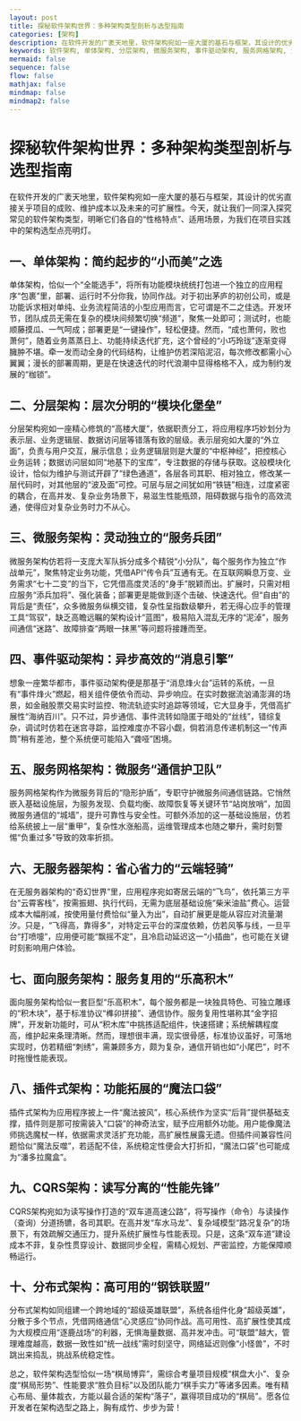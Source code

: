 ```yaml
---
layout: post
title: 探秘软件架构世界：多种架构类型剖析与选型指南
categories: [架构]
description: 在软件开发的广袤天地里，软件架构宛如一座大厦的基石与框架，其设计的优劣直接关乎项目的成败、维护成本以及未来的可扩展性。今天，就让我们一同深入探究常见的软件架构类型，明晰它们各自的“性格特点”、适用场景，为我们在项目实践中的架构选型点亮明灯。
keywords: 软件架构, 单体架构, 分层架构, 微服务架构, 事件驱动架构, 服务网格架构, 无服务器架构, 面向服务架构, 插件式架构, CQRS架构, 分布式架构
mermaid: false
sequence: false
flow: false
mathjax: false
mindmap: false
mindmap2: false
---
```


# 探秘软件架构世界：多种架构类型剖析与选型指南
在软件开发的广袤天地里，软件架构宛如一座大厦的基石与框架，其设计的优劣直接关乎项目的成败、维护成本以及未来的可扩展性。今天，就让我们一同深入探究常见的软件架构类型，明晰它们各自的“性格特点”、适用场景，为我们在项目实践中的架构选型点亮明灯。

## 一、单体架构：简约起步的“小而美”之选
单体架构，恰似一个“全能选手”，将所有功能模块统统打包进一个独立的应用程序“包裹”里，部署、运行时不分你我，协同作战。对于初出茅庐的初创公司，或是功能诉求相对单纯、业务流程简洁的小型应用而言，它可谓是不二之佳选。开发环节，团队成员无需在复杂的模块间频繁切换“频道”，聚焦一处即可；测试时，也能顺藤摸瓜、一气呵成；部署更是“一键操作”，轻松便捷。然而，“成也萧何，败也萧何”，随着业务蒸蒸日上、功能持续迭代扩充，这个曾经的“小巧玲珑”逐渐变得臃肿不堪。牵一发而动全身的代码结构，让维护仿若深陷泥沼，每次修改都需小心翼翼；漫长的部署周期，更是在快速迭代的时代浪潮中显得格格不入，成为制约发展的“枷锁”。

## 二、分层架构：层次分明的“模块化堡垒”
分层架构宛如一座精心修筑的“高楼大厦”，依据职责分工，将应用程序巧妙划分为表示层、业务逻辑层、数据访问层等错落有致的层级。表示层宛如大厦的“外立面”，负责与用户交互，展示信息；业务逻辑层则是大厦的“中枢神经”，把控核心业务运转；数据访问层如同“地基下的宝库”，专注数据的存储与获取。这般模块化设计，恰似为维护与测试开辟了“绿色通道”，各层各司其职、相对独立，修改某一层代码时，对其他层的“波及面”可控。可层与层之间犹如用“铁链”相连，过度紧密的耦合，在高并发、复杂业务场景下，易滋生性能瓶颈，阻碍数据与指令的高效流通，使得应对复杂业务时力不从心。

## 三、微服务架构：灵动独立的“服务兵团”
微服务架构仿若将一支庞大军队拆分成多个精锐“小分队”，每个服务作为独立“作战单元”，聚焦特定业务功能，凭借API“传令兵”互通有无。在互联网瞬息万变、业务需求“七十二变”的当下，它凭借高度灵活的“身手”脱颖而出。扩展时，只需对相应服务“添兵加将”、强化装备；部署更是能做到逐个击破、快速迭代。但“自由”的背后是“责任”，众多微服务纵横交错，复杂性呈指数级攀升，若无得心应手的管理工具“驾驭”，缺乏高瞻远瞩的架构设计“蓝图”，极易陷入混乱无序的“泥淖”，服务间通信“迷路”、故障排查“两眼一抹黑”等问题将接踵而至。

## 四、事件驱动架构：异步高效的“消息引擎”
想象一座繁华都市，事件驱动架构便是那基于“消息烽火台”运转的系统，一旦有“事件烽火”燃起，相关组件便依令而动、异步响应。在实时数据流汹涌澎湃的场景，如金融股票交易实时监控、物流轨迹实时追踪等领域，它大显身手，凭借高扩展性“海纳百川”。只不过，异步通信、事件流转如隐匿于暗处的“丝线”，错综复杂，调试时仿若在迷宫寻踪，监控难度亦不容小觑，倘若消息传递机制这一“传声筒”稍有差池，整个系统便可能陷入“聋哑”困境。

## 五、服务网格架构：微服务“通信护卫队”
服务网格架构作为微服务背后的“隐形护盾”，专职守护微服务间通信链路。它悄然嵌入基础设施层，为服务发现、负载均衡、故障恢复等关键环节“站岗放哨”，加固微服务通信的“城墙”，提升可靠性与安全性。可额外添加的这一基础设施层，仿若给系统披上一层“重甲”，复杂性水涨船高，运维管理成本也随之攀升，需时刻警惕“负重过多”导致的效率折损。

## 六、无服务器架构：省心省力的“云端轻骑”
在无服务器架构的“奇幻世界”里，应用程序宛如寄居云端的“飞鸟”，依托第三方平台“云霄客栈”，按需振翅、执行代码，无需为底层基础设施“柴米油盐”费心。运营成本大幅削减，按使用量付费恰似“量入为出”，自动扩展更是能从容应对流量潮汐。只是，“飞得高，靠得多”，对特定云平台的深度依赖，仿若风筝与线，一旦平台“打喷嚏”，应用便可能“飘摇不定”，且冷启动延迟这一“小插曲”，也可能在关键时刻影响用户体验。

## 七、面向服务架构：服务复用的“乐高积木”
面向服务架构恰似一套巨型“乐高积木”，每个服务都是一块独具特色、可独立雕琢的“积木块”，基于标准协议“榫卯拼接”、通信协作。服务复用性堪称其“金字招牌”，开发新功能时，可从“积木库”中挑拣适配组件，快速搭建；系统解耦程度高，维护起来条理清晰。然而，理想很丰满，现实很骨感，标准协议虽好，可落地实现时，仿若精细“刺绣”，需兼顾多方，颇为复杂，通信开销也如“小尾巴”，时不时拖慢性能表现。

## 八、插件式架构：功能拓展的“魔法口袋”
插件式架构为应用程序披上一件“魔法披风”，核心系统作为坚实“后背”提供基础支撑，插件则是那可按需装入“口袋”的神奇法宝，赋予应用额外功能。用户能像魔法师挑选魔杖一样，依据需求灵活扩充功能，高扩展性展露无遗。但插件间兼容性问题恰似“魔法反噬”，若适配不佳，系统稳定性便会大打折扣，“魔法口袋”也可能成为“潘多拉魔盒”。

## 九、CQRS架构：读写分离的“性能先锋”
CQRS架构宛如为读写操作打造的“双车道高速公路”，将写操作（命令）与读操作（查询）分道扬镳，各司其职。在高并发“车水马龙”、复杂域模型“路况复杂”的场景下，有效疏解交通压力，提升系统扩展性与性能表现。只是，这条“双车道”建设成本不菲，复杂性贯穿设计、数据同步全程，需精心规划、严密监控，方能保障顺畅运行。

## 十、分布式架构：高可用的“钢铁联盟”
分布式架构如同组建一个跨地域的“超级英雄联盟”，系统各组件化身“超级英雄”，分散于多个节点，凭借网络通信“心灵感应”协同作战。高可用性、高扩展性使其成为大规模应用“逐鹿战场”的利器，无惧海量数据、高并发冲击。可“联盟”越大，管理难度越高，数据一致性如“统一战线”需时刻坚守，网络延迟则像“小怪兽”，不时跳出来捣乱，挑战系统稳定性。

总之，软件架构选型恰似一场“棋局博弈”，需综合考量项目规模“棋盘大小”、复杂度“棋局形势”、性能要求“胜负目标”以及团队能力“棋手实力”等诸多因素。唯有精心布局、量体裁衣，方能以最合适的架构“落子”，赢得项目成功的“棋局”。愿各位开发者在架构选型之路上，胸有成竹、步步为营！ 
